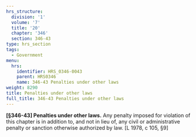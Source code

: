 ```yaml
---
hrs_structure:
  division: '1'
  volume: '7'
  title: '20'
  chapter: '346'
  section: 346-43
type: hrs_section
tags:
  - Government
menu:
  hrs:
    identifier: HRS_0346-0043
    parent: HRS0346
    name: 346-43 Penalties under other laws
weight: 8290
title: Penalties under other laws
full_title: 346-43 Penalties under other laws
---
```

**[§346-43] Penalties under other laws.** Any penalty imposed for violation of this chapter is in addition to, and not in lieu of, any civil or administrative penalty or sanction otherwise authorized by law. [L 1978, c 105, §9]